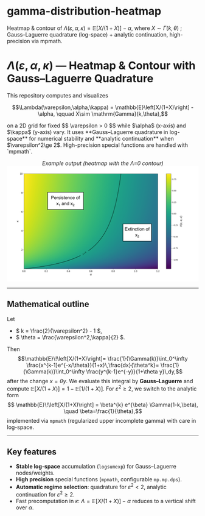 # gamma-distribution-heatmap
Heatmap &amp; contour of $\Lambda(\varepsilon, \alpha, \kappa)=\mathbb E \left [X/(1+X) \right] - \alpha$, where $X\sim\Gamma(k, \theta)$ ; Gauss–Laguerre quadrature (log-space) + analytic continuation, high-precision via mpmath.

# $\Lambda(\varepsilon, \alpha, \kappa)$ — Heatmap & Contour with Gauss–Laguerre Quadrature

This repository computes and visualizes
<p align="center">
$$\Lambda(\varepsilon,\alpha,\kappa) = \mathbb{E}\left[X/(1+X)\right] - \alpha,
\qquad X\sim \mathrm{Gamma}(k,\theta),$$
</p>
on a 2D grid for fixed $$ \varepsilon > 0 $$ while $\alpha$ (x-axis) and $\kappa$ (y-axis) vary.  
It uses **Gauss–Laguerre quadrature in log-space** for numerical stability and **analytic continuation** when $\varepsilon^2\ge 2$. High-precision special functions are handled with `mpmath`.

<p align="center">
  <em>Example output (heatmap with the Λ=0 contour)</em><br/>
  <img src="example_lambda_heatmap.png" width="520"/>
</p>

---

## Mathematical outline

Let
- $ k = \frac{2}{\varepsilon^2} - 1 $,  
- $ \theta = \frac{\varepsilon^2\,\kappa}{2} $.

Then
$$\mathbb{E}\!\left[X/(1+X)\right]= \frac{1}{\Gamma(k)}\int_0^\infty \frac{x^{k-1}e^{-x/\theta}}{1+x}\,\frac{dx}{\theta^k}= \frac{1}{\Gamma(k)}\int_0^\infty \frac{y^{k-1}e^{-y}}{1+\theta y}\,dy,$$
after the change $x=\theta y$. We evaluate this integral by **Gauss–Laguerre** and compute
$\mathbb{E}[X/(1+X)] = 1 - \mathbb{E}[1/(1+X)]$. For $\varepsilon^2\ge 2$, we switch to the analytic form $$ \mathbb{E}\!\left[X/(1+X)\right] = \beta^{k} e^{\beta} \Gamma(1-k,\beta), \quad \beta=\frac{1}{\theta},$$
implemented via `mpmath` (regularized upper incomplete gamma) with care in log-space.

---

## Key features
- **Stable log-space** accumulation (`logsumexp`) for Gauss–Laguerre nodes/weights.
- **High precision** special functions (`mpmath`, configurable `mp.mp.dps`).
- **Automatic regime selection**: quadrature for $\varepsilon^2<2$, analytic continuation for $\varepsilon^2\ge 2$.
- Fast precomputation in $\kappa$: $\Lambda = \mathbb{E}[X/(1+X)] - \alpha$ reduces to a vertical shift over $\alpha$.

